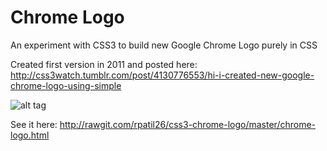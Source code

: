 # Chrome Logo
An experiment with CSS3 to build new Google Chrome Logo purely in CSS

Created first version in 2011 and posted here: 
http://css3watch.tumblr.com/post/4130776553/hi-i-created-new-google-chrome-logo-using-simple

![alt tag](http://rawgit.com/rpatil26/css3-chrome-logo/master/demo-screenshot-on-chrome.png)

See it here: http://rawgit.com/rpatil26/css3-chrome-logo/master/chrome-logo.html
